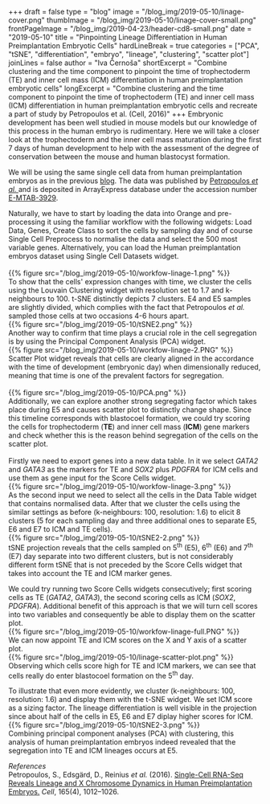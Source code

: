 +++
draft = false
type = "blog"
image = "/blog_img/2019-05-10/linage-cover.png"
thumbImage = "/blog_img/2019-05-10/linage-cover-small.png"
frontPageImage = "/blog_img/2019-04-23/header-cd8-small.png"
date = "2019-05-10"
title = "Pinpointing Lineage Differentiation in Human Preimplantation Embryotic Cells"
hardLineBreak = true 
categories = ["PCA", "tSNE", "differentiation", "embryo", "lineage", "clustering", "scatter plot"]
joinLines = false
author = "Iva Černoša"
shortExcerpt = "Combine clustering and the time component to pinpoint the time of trophectoderm (TE) and inner cell mass (ICM) differentiation in human preimplantation embryotic cells" 
longExcerpt = "Combine clustering and the time component to pinpoint the time of trophectoderm (TE) and inner cell mass (ICM) differentiation in human preimplantation embryotic cells and recreate a part of study by Petropoulos et al. (Cell, 2016)" 
+++
Embryonic development has been well studied in mouse models but our knowledge of this process in the human embryo is rudimentary. Here we will take a closer look at the trophectoderm and the inner cell mass maturation during the first 7 days of human development to help with the assessment of the degree of conservation between the mouse and human blastocyst formation.

We will be using the same single cell data from human preimplantation embryos as in the previous <a href="https://singlecell.biolab.si/blog/2019-07-xy-emryos-petropoulos-cell2017/">blog</a>. The data was published by <a href="https://www.cell.com/fulltext/S0092-8674(16)30280-X">Petropoulos <i> et al. </i> </a>and is deposited in ArrayExpress database under the accession number <a href="https://www.ebi.ac.uk/arrayexpress/experiments/E-MTAB-3929/">E-MTAB-3929</a>. 
<br>

Naturally, we have to start by loading the data into Orange and pre-processing it using the familiar workflow with the following widgets: Load Data, Genes, Create Class to sort the cells by sampling day and of course Single Cell Preprocess to normalise the data and select the 500 most variable genes. Alternatively, you can load the Human preimplantation embryos dataset using Single Cell Datasets widget.  
\
{{% figure src="/blog_img/2019-05-10/workfow-linage-1.png" %}}
\
To show that the cells' expression changes with time, we cluster the cells using the Louvain Clustering widget with resolution set to 1.7 and k-neighbours to 100. t-SNE distinctly depicts 7 clusters. E4 and E5 samples are slightly divided, which complies with the fact that Petropoulos <i>et al.</i> sampled those cells at two occasions 4-6 hours apart.
\
{{% figure src="/blog_img/2019-05-10/tSNE2.png" %}}
\
Another way to confirm that time plays a crucial role in the cell segregation is by using the Principal Component Analysis (PCA) widget. 
\
{{% figure src="/blog_img/2019-05-10/workfow-linage-2.PNG" %}}
\
Scatter Plot widget reveals that cells are clearly aligned in the accordance with the time of development (embryonic day) when dimensionally reduced, meaning that time is one of the prevalent factors for segregation.
\
\
{{% figure src="/blog_img/2019-05-10/PCA.png" %}}
\
Additionally, we can explore another strong segregating factor which takes place during E5 and causes scatter plot to distinctly change shape. Since this timeline corresponds with blastocoel formation, we could try scoring the cells for trophectoderm (<b>TE</b>) and inner cell mass (<b>ICM</b>) gene markers and check whether this is the reason behind segregation of the cells on the scatter plot.  
<br>
Firstly we need to export genes into a new data table. In it we select <i>GATA2</i> and <i>GATA3</i> as the markers for TE and <i>SOX2</i> plus <i>PDGFRA</i> for ICM cells and use them as gene input for the Score Cells widget. 
\
{{% figure src="/blog_img/2019-05-10/workfow-linage-3.png" %}}
\
As the second input we need to select all the cells in the Data Table widget that contains normalised data. After that we cluster the cells using the similar settings as before (k-neighbours: 100, resolution: 1.6) to elicit 8 clusters (5 for each sampling day and three additional ones to separate E5, E6 and E7 to ICM and TE cells).
\
{{% figure src="/blog_img/2019-05-10/tSNE2-2.png" %}}
\
tSNE projection reveals that the cells sampled on 5<sup>th</sup> (E5), 6<sup>th</sup> (E6) and 7<sup>th</sup> (E7) day separate into two different clusters, but is not considerably different form tSNE that is not preceded by the Score Cells widget that takes into account the TE and ICM marker genes.
<br>

We could try running two Score Cells widgets consecutively; first scoring cells as TE (<i>GATA2</i>, <i>GATA3</i>), the second scoring cells as ICM (<i>SOX2</i>, <i>PDGFRA</i>). Additional benefit of this approach is that we will turn cell scores into two variables and consequently be able to display them on the scatter plot.
\
{{% figure src="/blog_img/2019-05-10/workfow-linage-full.PNG" %}}
\
We can now appoint TE and ICM scores on the X and Y axis of a scatter plot.
\
{{% figure src="/blog_img/2019-05-10/linage-scatter-plot.png" %}}
\
Observing which cells score high for TE and ICM markers, we can see that cells really do enter blastocoel formation on the 5<sup>th</sup> day. 
<br>

To illustrate that even more evidently, we cluster (k-neighbours: 100, resolution: 1.6) and display them with the t-SNE widget. We set ICM score as a sizing factor. The lineage differentiation is well visible in the projection since about half of the cells in E5, E6 and E7 diplay higher scores for ICM. 
\
{{% figure src="/blog_img/2019-05-10/tSNE2-3.png" %}}
\
Combining principal component analyses (PCA) with clustering, this analysis of human preimplantation embryos indeed revealed that the segregation into TE and ICM lineages occurs at E5. 
<br>

*References* 
\
Petropoulos, S., Edsgärd, D., Reinius <i>et al.</i> (2016). <a href="https://www.cell.com/fulltext/S0092-8674(16)30280-X">Single-Cell RNA-Seq Reveals Lineage and X Chromosome Dynamics in Human Preimplantation Embryos.</a> <i>Cell</i>, 165(4), 1012–1026.
